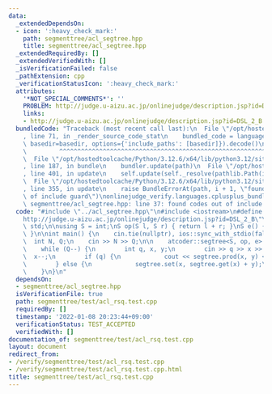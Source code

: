 ```yaml
---
data:
  _extendedDependsOn:
  - icon: ':heavy_check_mark:'
    path: segmenttree/acl_segtree.hpp
    title: segmenttree/acl_segtree.hpp
  _extendedRequiredBy: []
  _extendedVerifiedWith: []
  _isVerificationFailed: false
  _pathExtension: cpp
  _verificationStatusIcon: ':heavy_check_mark:'
  attributes:
    '*NOT_SPECIAL_COMMENTS*': ''
    PROBLEM: http://judge.u-aizu.ac.jp/onlinejudge/description.jsp?id=DSL_2_B
    links:
    - http://judge.u-aizu.ac.jp/onlinejudge/description.jsp?id=DSL_2_B
  bundledCode: "Traceback (most recent call last):\n  File \"/opt/hostedtoolcache/Python/3.12.6/x64/lib/python3.12/site-packages/onlinejudge_verify/documentation/build.py\"\
    , line 71, in _render_source_code_stat\n    bundled_code = language.bundle(stat.path,\
    \ basedir=basedir, options={'include_paths': [basedir]}).decode()\n          \
    \         ^^^^^^^^^^^^^^^^^^^^^^^^^^^^^^^^^^^^^^^^^^^^^^^^^^^^^^^^^^^^^^^^^^^^^^^^^^^^^^^^^\n\
    \  File \"/opt/hostedtoolcache/Python/3.12.6/x64/lib/python3.12/site-packages/onlinejudge_verify/languages/cplusplus.py\"\
    , line 187, in bundle\n    bundler.update(path)\n  File \"/opt/hostedtoolcache/Python/3.12.6/x64/lib/python3.12/site-packages/onlinejudge_verify/languages/cplusplus_bundle.py\"\
    , line 401, in update\n    self.update(self._resolve(pathlib.Path(included), included_from=path))\n\
    \  File \"/opt/hostedtoolcache/Python/3.12.6/x64/lib/python3.12/site-packages/onlinejudge_verify/languages/cplusplus_bundle.py\"\
    , line 355, in update\n    raise BundleErrorAt(path, i + 1, \"found codes out\
    \ of include guard\")\nonlinejudge_verify.languages.cplusplus_bundle.BundleErrorAt:\
    \ segmenttree/acl_segtree.hpp: line 37: found codes out of include guard\n"
  code: "#include \"../acl_segtree.hpp\"\n#include <iostream>\n#define PROBLEM \"\
    http://judge.u-aizu.ac.jp/onlinejudge/description.jsp?id=DSL_2_B\"\nusing namespace\
    \ std;\n\nusing S = int;\nS op(S l, S r) { return l + r; }\nS e() { return 0;\
    \ }\n\nint main() {\n    cin.tie(nullptr), ios::sync_with_stdio(false);\n\n  \
    \  int N, Q;\n    cin >> N >> Q;\n\n    atcoder::segtree<S, op, e> segtree(N);\n\
    \    while (Q--) {\n        int q, x, y;\n        cin >> q >> x >> y;\n      \
    \  x--;\n        if (q) {\n            cout << segtree.prod(x, y) << '\\n';\n\
    \        } else {\n            segtree.set(x, segtree.get(x) + y);\n        }\n\
    \    }\n}\n"
  dependsOn:
  - segmenttree/acl_segtree.hpp
  isVerificationFile: true
  path: segmenttree/test/acl_rsq.test.cpp
  requiredBy: []
  timestamp: '2022-01-08 20:23:44+09:00'
  verificationStatus: TEST_ACCEPTED
  verifiedWith: []
documentation_of: segmenttree/test/acl_rsq.test.cpp
layout: document
redirect_from:
- /verify/segmenttree/test/acl_rsq.test.cpp
- /verify/segmenttree/test/acl_rsq.test.cpp.html
title: segmenttree/test/acl_rsq.test.cpp
---
```

